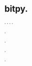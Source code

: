 # bitpy.
.
.
.
.












.






















































.
























.



























.


























